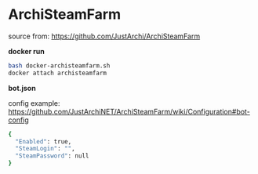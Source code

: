 # ArchiSteamFarm
source from: https://github.com/JustArchi/ArchiSteamFarm


__docker run__

```sh
bash docker-archisteamfarm.sh
docker attach archisteamfarm
```

__bot.json__

config example: https://github.com/JustArchiNET/ArchiSteamFarm/wiki/Configuration#bot-config
```sh
{
  "Enabled": true,
  "SteamLogin": "",
  "SteamPassword": null
}
```
